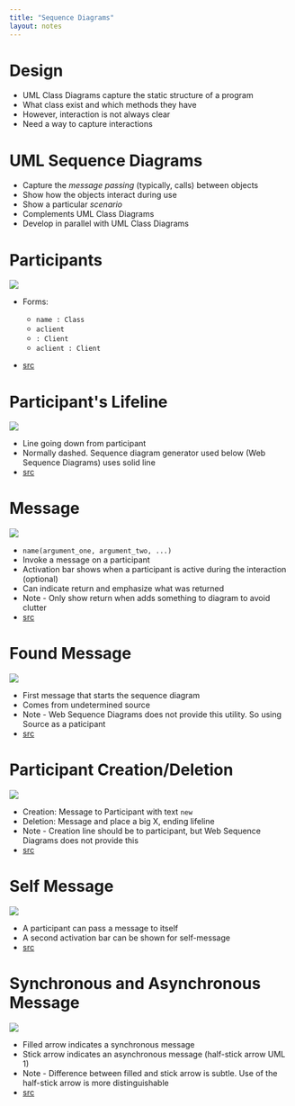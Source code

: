 ```yaml
---
title: "Sequence Diagrams"
layout: notes
---
```


# Design
* UML Class Diagrams capture the static structure of a program
* What class exist and which methods they have
* However, interaction is not always clear
* Need a way to capture interactions

# UML Sequence Diagrams
* Capture the *message passing* (typically, calls) between objects
* Show how the objects interact during use
* Show a particular *scenario*
* Complements UML Class Diagrams
* Develop in parallel with UML Class Diagrams

# Participants
![](http://www.websequencediagrams.com/cgi-bin/cdraw?lz=cGFydGljaXBhbnQgImFjbGllbnQgOiBDAAQFIiBhcyAADgcK&s=default)

* Forms:
	* `name : Class`
	* `aclient`
	* `: Client`
	* `aclient : Client`

* [src](http://www.websequencediagrams.com/?lz=cGFydGljaXBhbnQgImFjbGllbnQgOiBDAAQFIiBhcyAADgcK&s=default)

# Participant's Lifeline
![](http://www.websequencediagrams.com/cgi-bin/cdraw?lz=cGFydGljaXBhbnQgImFjbGllbnQgOiBDAAQFIiBhcyAADgcK&s=default)

* Line going down from participant
* Normally dashed.  Sequence diagram generator used below (Web Sequence Diagrams) uses solid line
* [src](http://www.websequencediagrams.com/?lz=cGFydGljaXBhbnQgImFjbGllbnQgOiBDAAQFIiBhcyAADgcK&s=default)


# Message
![](https://www.websequencediagrams.com/cgi-bin/cdraw?lz=cGFydGljaXBhbnQgImFjbGllbnQgOiBDAAQFIiBhcyAADgcKAB0NbGlic3JjbWwgOiBMaWJyYXJ5ACcFAA8ICgoARActPisAIwg6IAAtBV9hcmNoaXZlX2NoZWNrX2V4dGVuc2lvbigAEQcsIGZpbGVuYW1lKQoAXggtLT4-AIEVBzogbGFuZ3VhZ2U&s=default)

* `name(argument_one, argument_two, ...)`
* Invoke a message on a participant
* Activation bar shows when a participant is active during the interaction (optional)
* Can indicate return and emphasize what was returned
* Note - Only show return when adds something to diagram to avoid clutter
* [src](https://www.websequencediagrams.com/?lz=cGFydGljaXBhbnQgImFjbGllbnQgOiBDAAQFIiBhcyAADgcKAB0NbGlic3JjbWwgOiBMaWJyYXJ5ACcFAA8ICgoARActPisAIwg6IAAtBV9hcmNoaXZlX2NoZWNrX2V4dGVuc2lvbigAEQcgABkPLCBmaWxlbmFtABUFdHJpbmcpCgB3CC0tPj4AgS4HOiBsYW5ndWFnZQ&s=default)

# Found Message
![](http://www.websequencediagrams.com/cgi-bin/cdraw?lz=cGFydGljaXBhbnQgU291cmNlCgoACAwiYWNsaWVudCA6IEMABAUiIGFzIAAOBwoKAC0GLT4rACAHOiBzdGFydCgp&s=default)

* First message that starts the sequence diagram
* Comes from undetermined source
* Note - Web Sequence Diagrams does not provide this utility.  So using Source as a paticipant
* [src](http://www.websequencediagrams.com/?lz=cGFydGljaXBhbnQgU291cmNlCgoACAwiYWNsaWVudCA6IEMABAUiIGFzIAAOBwoKAC0GLT4rACAHOiBzdGFydCgp&s=default)

# Participant Creation/Deletion
![](http://www.websequencediagrams.com/cgi-bin/cdraw?lz=cGFydGljaXBhbnQgImFjbGllbnQgOiBDAAQFIiBhcyAADgcKAB0Nc2Vzc2lvbl9vbmUgOiBTAAgGACoFAA8LAB0WdHdvABwXdHdvCgoAfQctPisAWQs6IG5ldwARCgANDWNsb3NlKCkKZGVzdHJveQB0DQA7EnR3bwBHBgCBBAstLT4-AIF0BzogZXhwaXJlAD0RdHdv&s=default)

* Creation: Message to Participant with text `new` 
* Deletion: Message and place a big X, ending lifeline
* Note - Creation line should be to participant, but Web Sequence Diagrams does not provide this
* [src](http://www.websequencediagrams.com/?lz=cGFydGljaXBhbnQgImFjbGllbnQgOiBDAAQFIiBhcyAADgcKAB0Nc2Vzc2lvbl9vbmUgOiBTAAgGACoFAA8LAB0WdHdvABwXdHdvCgoAfQctPisAWQs6IG5ldwARCgANDWNsb3NlKCkKZGVzdHJveQB0DQA7EnR3bwBHBgCBBAstLT4-AIF0BzogZXhwaXJlAD0RdHdv&s=default)

# Self Message
![](http://www.websequencediagrams.com/cgi-bin/cdraw?lz=cGFydGljaXBhbnQgU291cmNlCgoACAwiYWZpbGUgOiBGaWxlIiBhcyAADAUKCgAnBi0-KwAcBTogcmVhZF9hbGwoKQoALgUACw9saW5lKCkKZGVhY3RpdmF0ZQBBBwARGwBBBi0-PgCBEgY6IGxpbmVz&s=default)

* A participant can pass a message to itself
* A second activation bar can be shown for self-message
* [src](http://www.websequencediagrams.com/?lz=cGFydGljaXBhbnQgU291cmNlCgoACAwiYWZpbGUgOiBGaWxlIiBhcyAADAUKCgAnBi0-KwAcBTogcmVhZF9hbGwoKQoALgUACw9saW5lKCkKZGVhY3RpdmF0ZQBBBwARGwBBBi0-PgCBEgY6IGxpbmVz&s=default)

# Synchronous and Asynchronous Message
![](http://www.websequencediagrams.com/cgi-bin/cdraw?lz=cGFydGljaXBhbnQgU291cmNlCgoACAwiZGlzcGF0Y2hlciA6IEQABAkiIGFzIAASCgAmDnRocmVhZF9vbmUgOiBUAAgFACsFAA4KABsVdHdvABsVdHdvCgoAgRcGLT4rAIEHCjoAeAkoKQoAgR4KLT4-KwB4CjogbmV3CgCBCAotPgAQDHJ1bgAkGHR3bwAvDXR3bwAzCQAXBQA2BgoAbQ0AgRIMam9pbl9hbGwAgQ4PAIEQC2pvaQB6BWVzdHJveQCCEwwAHhN0d28AGhcAghsFAIF1Cy0-PgCDRQY6IGlzX2Vycm9yCgo&s=default)

* Filled arrow indicates a synchronous message
* Stick arrow indicates an asynchronous message (half-stick arrow UML 1)
* Note - Difference between filled and stick arrow is subtle.  Use of the half-stick arrow is more distinguishable
* [src](http://www.websequencediagrams.com/?lz=cGFydGljaXBhbnQgU291cmNlCgoACAwiZGlzcGF0Y2hlciA6IEQABAkiIGFzIAASCgAmDnRocmVhZF9vbmUgOiBUAAgFACsFAA4KABsVdHdvABsVdHdvCgoAgRcGLT4rAIEHCjoAeAkoKQoAgR4KLT4-KwB4CjogbmV3CgCBCAotPgAQDHJ1bgAkGHR3bwAvDXR3bwAzCQAXBQA2BgoAbQ0AgRIMam9pbl9hbGwAgQ4PAIEQC2pvaQB6BWVzdHJveQCCEwwAHhN0d28AGhcAghsFAIF1Cy0-PgCDRQY6IGlzX2Vycm9yCgo&s=default)
